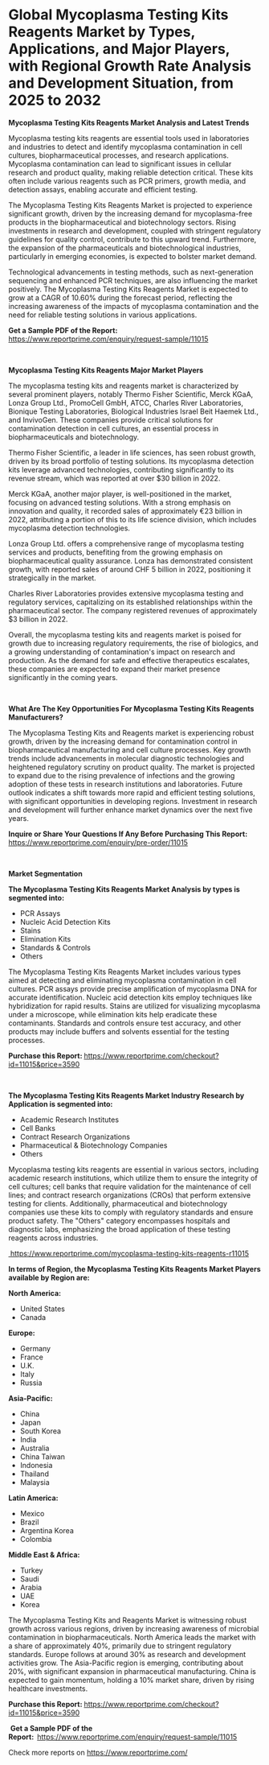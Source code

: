 <p><h1>Global Mycoplasma Testing Kits Reagents Market by Types, Applications, and Major Players, with Regional Growth Rate Analysis and Development Situation, from 2025 to 2032</h1></p><p><strong>Mycoplasma Testing Kits Reagents Market Analysis and Latest Trends</strong></p>
<p><p>Mycoplasma testing kits reagents are essential tools used in laboratories and industries to detect and identify mycoplasma contamination in cell cultures, biopharmaceutical processes, and research applications. Mycoplasma contamination can lead to significant issues in cellular research and product quality, making reliable detection critical. These kits often include various reagents such as PCR primers, growth media, and detection assays, enabling accurate and efficient testing.</p><p>The Mycoplasma Testing Kits Reagents Market is projected to experience significant growth, driven by the increasing demand for mycoplasma-free products in the biopharmaceutical and biotechnology sectors. Rising investments in research and development, coupled with stringent regulatory guidelines for quality control, contribute to this upward trend. Furthermore, the expansion of the pharmaceuticals and biotechnological industries, particularly in emerging economies, is expected to bolster market demand.</p><p>Technological advancements in testing methods, such as next-generation sequencing and enhanced PCR techniques, are also influencing the market positively. The Mycoplasma Testing Kits Reagents Market is expected to grow at a CAGR of 10.60% during the forecast period, reflecting the increasing awareness of the impacts of mycoplasma contamination and the need for reliable testing solutions in various applications.</p></p>
<p><strong>Get a Sample PDF of the Report:&nbsp;</strong> <a href="https://www.reportprime.com/enquiry/request-sample/11015?utm_campaign=3183&utm_medium=2&utm_source=Github&utm_content=ia&utm_term=20032025&utm_id=mycoplasma-testing-kits-reagents">https://www.reportprime.com/enquiry/request-sample/11015</a></p>
<p>&nbsp;</p>
<p><strong>Mycoplasma Testing Kits Reagents Major Market Players</strong></p>
<p><p>The mycoplasma testing kits and reagents market is characterized by several prominent players, notably Thermo Fisher Scientific, Merck KGaA, Lonza Group Ltd., PromoCell GmbH, ATCC, Charles River Laboratories, Bionique Testing Laboratories, Biological Industries Israel Beit Haemek Ltd., and InvivoGen. These companies provide critical solutions for contamination detection in cell cultures, an essential process in biopharmaceuticals and biotechnology.</p><p>Thermo Fisher Scientific, a leader in life sciences, has seen robust growth, driven by its broad portfolio of testing solutions. Its mycoplasma detection kits leverage advanced technologies, contributing significantly to its revenue stream, which was reported at over $30 billion in 2022.</p><p>Merck KGaA, another major player, is well-positioned in the market, focusing on advanced testing solutions. With a strong emphasis on innovation and quality, it recorded sales of approximately €23 billion in 2022, attributing a portion of this to its life science division, which includes mycoplasma detection technologies.</p><p>Lonza Group Ltd. offers a comprehensive range of mycoplasma testing services and products, benefiting from the growing emphasis on biopharmaceutical quality assurance. Lonza has demonstrated consistent growth, with reported sales of around CHF 5 billion in 2022, positioning it strategically in the market.</p><p>Charles River Laboratories provides extensive mycoplasma testing and regulatory services, capitalizing on its established relationships within the pharmaceutical sector. The company registered revenues of approximately $3 billion in 2022.</p><p>Overall, the mycoplasma testing kits and reagents market is poised for growth due to increasing regulatory requirements, the rise of biologics, and a growing understanding of contamination's impact on research and production. As the demand for safe and effective therapeutics escalates, these companies are expected to expand their market presence significantly in the coming years.</p></p>
<p>&nbsp;</p>
<p><strong>What Are The Key Opportunities For Mycoplasma Testing Kits Reagents Manufacturers?</strong></p>
<p><p>The Mycoplasma Testing Kits and Reagents market is experiencing robust growth, driven by the increasing demand for contamination control in biopharmaceutical manufacturing and cell culture processes. Key growth trends include advancements in molecular diagnostic technologies and heightened regulatory scrutiny on product quality. The market is projected to expand due to the rising prevalence of infections and the growing adoption of these tests in research institutions and laboratories. Future outlook indicates a shift towards more rapid and efficient testing solutions, with significant opportunities in developing regions. Investment in research and development will further enhance market dynamics over the next five years.</p></p>
<p><strong>Inquire or Share Your Questions If Any Before Purchasing This Report:</strong> <a href="https://www.reportprime.com/enquiry/pre-order/11015?utm_campaign=3183&utm_medium=2&utm_source=Github&utm_content=ia&utm_term=20032025&utm_id=mycoplasma-testing-kits-reagents">https://www.reportprime.com/enquiry/pre-order/11015</a></p>
<p>&nbsp;</p>
<p><strong>Market Segmentation</strong></p>
<p><strong>The Mycoplasma Testing Kits Reagents Market Analysis by types is segmented into:</strong></p>
<p><ul><li>PCR Assays</li><li>Nucleic Acid Detection Kits</li><li>Stains</li><li>Elimination Kits</li><li>Standards & Controls</li><li>Others</li></ul></p>
<p><p>The Mycoplasma Testing Kits Reagents Market includes various types aimed at detecting and eliminating mycoplasma contamination in cell cultures. PCR assays provide precise amplification of mycoplasma DNA for accurate identification. Nucleic acid detection kits employ techniques like hybridization for rapid results. Stains are utilized for visualizing mycoplasma under a microscope, while elimination kits help eradicate these contaminants. Standards and controls ensure test accuracy, and other products may include buffers and solvents essential for the testing processes.</p></p>
<p><strong>Purchase this Report:&nbsp;</strong><a href="https://www.reportprime.com/checkout?id=11015&price=3590&utm_campaign=3183&utm_medium=2&utm_source=Github&utm_content=ia&utm_term=20032025&utm_id=mycoplasma-testing-kits-reagents">https://www.reportprime.com/checkout?id=11015&price=3590</a></p>
<p>&nbsp;</p>
<p><strong>The Mycoplasma Testing Kits Reagents Market Industry Research by Application is segmented into:</strong></p>
<p><ul><li>Academic Research Institutes</li><li>Cell Banks</li><li>Contract Research Organizations</li><li>Pharmaceutical & Biotechnology Companies</li><li>Others</li></ul></p>
<p><p>Mycoplasma testing kits reagents are essential in various sectors, including academic research institutions, which utilize them to ensure the integrity of cell cultures; cell banks that require validation for the maintenance of cell lines; and contract research organizations (CROs) that perform extensive testing for clients. Additionally, pharmaceutical and biotechnology companies use these kits to comply with regulatory standards and ensure product safety. The "Others" category encompasses hospitals and diagnostic labs, emphasizing the broad application of these testing reagents across industries.</p></p>
<p><a href="https://www.reportprime.com/mycoplasma-testing-kits-reagents-r11015?utm_campaign=3183&utm_medium=2&utm_source=Github&utm_content=ia&utm_term=20032025&utm_id=mycoplasma-testing-kits-reagents">&nbsp;https://www.reportprime.com/mycoplasma-testing-kits-reagents-r11015</a></p>
<p><strong>In terms of Region, the Mycoplasma Testing Kits Reagents Market Players available by Region are:</strong></p>
<p>
    <p> <strong> North America: </strong>
        <ul>
            <li>United States</li>
            <li>Canada</li>
        </ul>
        </p> 
    <p> <strong> Europe: </strong>
        <ul>
            <li>Germany</li>
            <li>France</li>
            <li>U.K.</li>
            <li>Italy</li>
            <li>Russia</li>
        </ul>
        </p> 
    <p> <strong> Asia-Pacific: </strong>
        <ul>
            <li>China</li>
            <li>Japan</li>
            <li>South Korea</li>
            <li>India</li>
            <li>Australia</li>
            <li>China Taiwan</li>
            <li>Indonesia</li>
            <li>Thailand</li>
            <li>Malaysia</li>
        </ul>
        </p> 
    <p> <strong> Latin America: </strong>
        <ul>
            <li>Mexico</li>
            <li>Brazil</li>
            <li>Argentina Korea</li>
            <li>Colombia</li>
        </ul>
        </p> 
    <p> <strong> Middle East & Africa: </strong>
        <ul>
            <li>Turkey</li>
            <li>Saudi</li>
            <li>Arabia</li>
            <li>UAE</li>
            <li>Korea</li>
        </ul>
    </p>
    </p>
<p><p>The Mycoplasma Testing Kits and Reagents Market is witnessing robust growth across various regions, driven by increasing awareness of microbial contamination in biopharmaceuticals. North America leads the market with a share of approximately 40%, primarily due to stringent regulatory standards. Europe follows at around 30% as research and development activities grow. The Asia-Pacific region is emerging, contributing about 20%, with significant expansion in pharmaceutical manufacturing. China is expected to gain momentum, holding a 10% market share, driven by rising healthcare investments.</p></p>
<p><strong>Purchase this Report: </strong><a href="https://www.reportprime.com/checkout?id=11015&price=3590&utm_campaign=3183&utm_medium=2&utm_source=Github&utm_content=ia&utm_term=20032025&utm_id=mycoplasma-testing-kits-reagents">https://www.reportprime.com/checkout?id=11015&price=3590</a></p>
<p>&nbsp;<strong>Get a Sample PDF of the Report:&nbsp;&nbsp;</strong><a href="https://www.reportprime.com/enquiry/request-sample/11015?utm_campaign=3183&utm_medium=2&utm_source=Github&utm_content=ia&utm_term=20032025&utm_id=mycoplasma-testing-kits-reagents">https://www.reportprime.com/enquiry/request-sample/11015</a></p>
<p><strong></strong></p>
<p>Check more reports on <a href="https://www.reportprime.com/?utm_campaign=3183&utm_medium=2&utm_source=Github&utm_content=ia&utm_term=20032025&utm_id=mycoplasma-testing-kits-reagents">https://www.reportprime.com/</a></p>